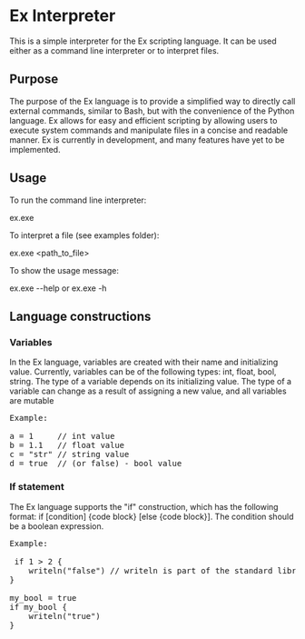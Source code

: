 # Ex Interpreter

This is a simple interpreter for the Ex scripting language. It can be used either as a command line interpreter or to interpret files.

## Purpose

The purpose of the Ex language is to provide a simplified way to directly call external commands, similar to Bash, but with the convenience of the Python language. Ex allows for easy and efficient scripting by allowing users to execute system commands and manipulate files in a concise and readable manner. Ex is currently in development, and many features have yet to be implemented. 

## Usage

To run the command line interpreter:

ex.exe


To interpret a file (see examples folder):

ex.exe <path_to_file>


To show the usage message:

ex.exe --help or ex.exe -h

## Language constructions

### Variables

In the Ex language, variables are created with their name and initializing value. Currently, variables can be of the following types: int, float, bool, string. The type of a variable depends on its initializing value. The type of a variable can change as a result of assigning a new value, and all variables are mutable <br />
<pre>
Example:  
 
a = 1     // int value 
b = 1.1   // float value 
c = "str" // string value 
d = true  // (or false) - bool value 
</pre>
### If statement

The Ex language supports the "if" construction, which has the following format: if [condition] {code block} [else {code block}].
The condition should be a boolean expression.  <br />
<pre>
Example:  

 if 1 > 2 {
    writeln("false") // writeln is part of the standard library, see examples  
}  
 
my_bool = true  
if my_bool {  
    writeln("true")  
}
</pre>

